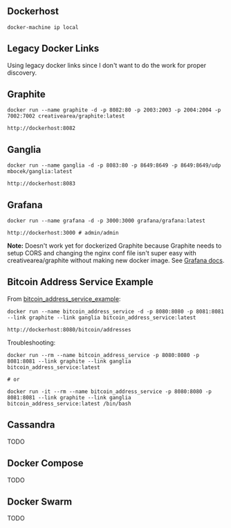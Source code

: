 
## Dockerhost

```
docker-machine ip local
```


## Legacy Docker Links

Using legacy docker links since I don't want to do the work for proper discovery.


## Graphite

```
docker run --name graphite -d -p 8082:80 -p 2003:2003 -p 2004:2004 -p 7002:7002 creativearea/graphite:latest
```

```
http://dockerhost:8082
```


## Ganglia

```
docker run --name ganglia -d -p 8083:80 -p 8649:8649 -p 8649:8649/udp mbocek/ganglia:latest
```

```
http://dockerhost:8083
```


## Grafana

```
docker run --name grafana -d -p 3000:3000 grafana/grafana:latest
```

```
http://dockerhost:3000 # admin/admin
```

**Note:** Doesn't work yet for dockerized Graphite because Graphite needs to setup CORS and changing the nginx conf file isn't super easy with creativearea/graphite without making new docker image. See [Grafana docs](http://docs.grafana.org/install/#graphite-server-config).


## Bitcoin Address Service Example

From [bitcoin_address_service_example](https://github.com/jstenhouse/bitcoin_address_service_example):

```
docker run --name bitcoin_address_service -d -p 8080:8080 -p 8081:8081 --link graphite --link ganglia bitcoin_address_service:latest
```

```
http://dockerhost:8080/bitcoin/addresses
```

Troubleshooting:

```
docker run --rm --name bitcoin_address_service -p 8080:8080 -p 8081:8081 --link graphite --link ganglia bitcoin_address_service:latest

# or

docker run -it --rm --name bitcoin_address_service -p 8080:8080 -p 8081:8081 --link graphite --link ganglia bitcoin_address_service:latest /bin/bash
```


## Cassandra

TODO


## Docker Compose

TODO


## Docker Swarm

TODO
